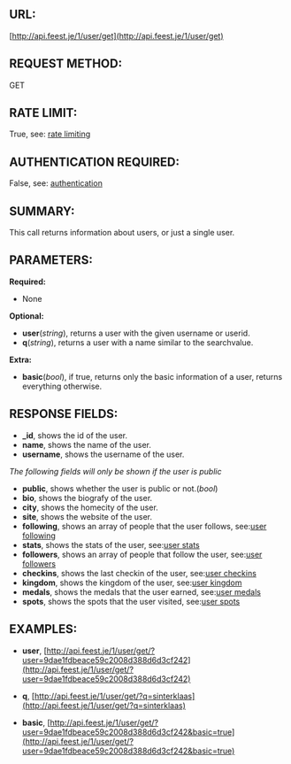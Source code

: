 URL:
----
[http://api.feest.je/1/user/get](http://api.feest.je/1/user/get)

REQUEST METHOD:
---------------
GET

RATE LIMIT:
-----------
True, see: [rate limiting](parts/rate-limiting.md)

AUTHENTICATION REQUIRED:
------------------------
False, see: [authentication](<link naar authenticationpagina>)

SUMMARY:
--------
This call returns information about users, or just a single user.

PARAMETERS:
-----------

**Required:**

 - None

**Optional:**

 - **user**(*string*), returns a user with the given username or userid.
 - **q**(*string*), returns a user with a name similar to the searchvalue.

**Extra:**

 - **basic**(*bool*), if true, returns only the basic information of a user, returns everything otherwise.

RESPONSE FIELDS:
----------------

 - **_id**, shows the id of the user.
 - **name**, shows the name of the user.
 - **username**, shows the username of the user.

*The following fields will only be shown if the user is public*

 - **public**, shows whether the user is public or not.(*bool*)
 - **bio**, shows the biografy of the user.
 - **city**, shows the homecity of the user.
 - **site**, shows the website of the user.
 - **following**, shows an array of people that the user follows, see:[user following](parts/user-follow.md)
 - **stats**, shows the stats of the user, see:[user stats](parts/user-stats.md)
 - **followers**, shows an array of people that follow the user, see:[user followers](parts/user-follow.md)
 - **checkins**, shows the last checkin of the user, see:[user checkins](parts/user-checkin.md)
 - **kingdom**, shows the kingdom of the user, see:[user kingdom](parts/user-kingdom.md)
 - **medals**, shows the medals that the user earned, see:[user medals](parts/user-medals.md)
 - **spots**, shows the spots that the user visited, see:[user spots](parts/user-spots.md)

EXAMPLES:
---------

 - **user**, [http://api.feest.je/1/user/get/?user=9dae1fdbeace59c2008d388d6d3cf242](http://api.feest.je/1/user/get/?user=9dae1fdbeace59c2008d388d6d3cf242)
 - **q**, [http://api.feest.je/1/user/get/?q=sinterklaas](http://api.feest.je/1/user/get/?q=sinterklaas)
 
 - **basic**, [http://api.feest.je/1/user/get/?user=9dae1fdbeace59c2008d388d6d3cf242&basic=true](http://api.feest.je/1/user/get/?user=9dae1fdbeace59c2008d388d6d3cf242&basic=true)